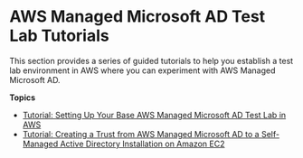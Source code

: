 # AWS Managed Microsoft AD Test Lab Tutorials<a name="ms_ad_tutorial_test_lab"></a>

This section provides a series of guided tutorials to help you establish a test lab environment in AWS where you can experiment with AWS Managed Microsoft AD\.

**Topics**
+ [Tutorial: Setting Up Your Base AWS Managed Microsoft AD Test Lab in AWS](ms_ad_tutorial_test_lab_base.md)
+ [Tutorial: Creating a Trust from AWS Managed Microsoft AD to a Self\-Managed Active Directory Installation on Amazon EC2](ms_ad_tutorial_test_lab_trust.md)